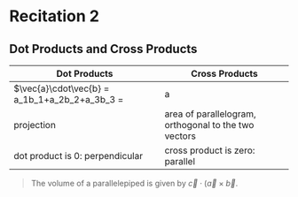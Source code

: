 # Recitation 2

## Dot Products and Cross Products

| Dot Products | Cross Products |
| ------------ | -------------- |
| $\vec{a}\cdot\vec{b} = a_1b_1+a_2b_2+a_3b_3 = |a||b|\cos{\theta}$ | a vector, pseudo-determinant, $|a||b|\sin{\theta}$ |
| projection | area of parallelogram, orthogonal to the two vectors |
| dot product is 0: perpendicular | cross product is zero: parallel |

> The volume of a parallelepiped is given by $\vec{c}\cdot(\vec{a}\times\vec{b}$.

